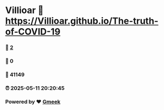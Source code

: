 # Villioar :link: https://Villioar.github.io/The-truth-of-COVID-19 
### :page_facing_up: [2](https://Villioar.github.io/The-truth-of-COVID-19/tag.html) 
### :speech_balloon: 0 
### :hibiscus: 41149 
### :alarm_clock: 2025-05-11 20:20:45 
### Powered by :heart: [Gmeek](https://github.com/Meekdai/Gmeek)
